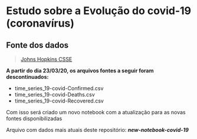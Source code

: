# Estudo sobre a Evolução do covid-19 (coronavírus)
## Fonte dos dados
> [Johns Hopkins CSSE](https://github.com/CSSEGISandData/COVID-19)

**A partir do dia 23/03/20, os arquivos fontes a seguir foram descontinuados:**

- time_series_19-covid-Confirmed.csv
- time_series_19-covid-Deaths.csv
- time_series_19-covid-Recovered.csv


Com isso será criado um novo notebook com a atualização para as novas fontes disponibilizadas

Arquivo com dados mais atuais deste repositório: ***new-notebook-covid-19***
